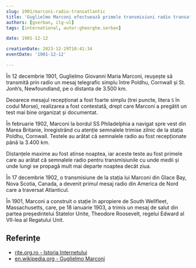 ```yaml
---
slug: 1901/marconi-radio-transatlantic
title: 'Guglielmo Marconi efectuează primele transmisiuni radio transatlantice'
authors: [gserban, ilg-ul]
tags: [international, autor:gheorghe.serban]

date: 1901-12-12

creationDate: 2023-12-29T10:41:34
eventDate: '1901-12-12'

---
```


În 12 decembrie 1901, Guglielmo Giovanni Maria Marconi, reușește să
transmită prin radio un mesaj telegrafic simplu între Poldhu, Cornwall și
St. Jonh’s, Newfoundland, pe o distanta de 3.500 km.

<!-- truncate -->

Deoarece mesajul recepționat a fost foarte simplu (trei puncte, litera
`S` în codul Morse), realizarea a fost contestată, drept care Marconi
a pregătit un test mai bine organizat și documentat.

În februarie 1902, Marconi la bordul SS Philadelphia
a navigat spre vest din Marea Britanie,
înregistrând cu atenție semnalele trimise zilnic de
la stația Poldhu, Cornwall.
Testele au arătat că semnalele radio au fost recepționate
până la 3.400 km.

Distanțele maxime au fost atinse noaptea, iar aceste teste au fost
primele care au arătat că semnalele radio pentru transmisiunile cu
unde medii și unde lungi se propagă mult mai departe noaptea decât ziua.

În 17 decembrie 1902, o transmisiune de la stația lui Marconi din Glace Bay,
Nova Scotia, Canada, a devenit primul mesaj radio din America de Nord
care a traversat Atlanticul.

În 1901, Marconi a construit o stație în apropiere de South Wellfleet,
Massachusetts, care, pe 18 ianuarie 1903, a trimis un mesaj de salut din
partea președintelui Statelor Unite, Theodore Roosevelt, regelui Edward
al VII-lea al Regatului Unit.

## Referințe

- [rite.org.ro - Istoria Internetului](https://rite.org.ro/istoria-internetului/)
- [en.wikipedia.org - Guglielmo Marconi](https://en.wikipedia.org/wiki/Guglielmo_Marconi)
